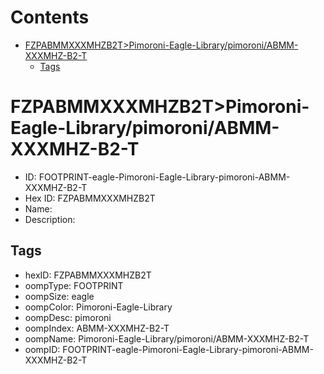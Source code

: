 



Contents
========

* [FZPABMMXXXMHZB2T>Pimoroni-Eagle-Library/pimoroni/ABMM-XXXMHZ-B2-T](#fzpabmmxxxmhzb2tpimoroni-eagle-librarypimoroniabmm-xxxmhz-b2-t)
	* [Tags](#tags)

# FZPABMMXXXMHZB2T>Pimoroni-Eagle-Library/pimoroni/ABMM-XXXMHZ-B2-T

- ID: FOOTPRINT-eagle-Pimoroni-Eagle-Library-pimoroni-ABMM-XXXMHZ-B2-T
- Hex ID: FZPABMMXXXMHZB2T
- Name: 
- Description: 

## Tags

- hexID: FZPABMMXXXMHZB2T
- oompType: FOOTPRINT
- oompSize: eagle
- oompColor: Pimoroni-Eagle-Library
- oompDesc: pimoroni
- oompIndex: ABMM-XXXMHZ-B2-T
- oompName: Pimoroni-Eagle-Library/pimoroni/ABMM-XXXMHZ-B2-T
- oompID: FOOTPRINT-eagle-Pimoroni-Eagle-Library-pimoroni-ABMM-XXXMHZ-B2-T
